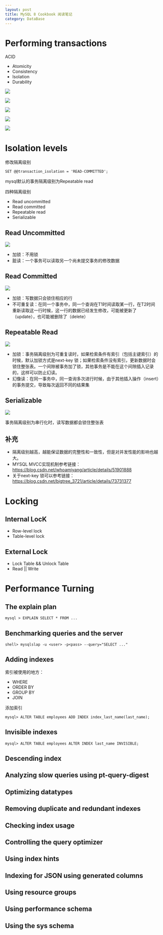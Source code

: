 ```yaml
---
layout: post
title: MySQL 8 Cookbook 阅读笔记
category: DataBase
---
```


# Performing transactions
ACID
- Atomicity
- Consistency
- Isolation
- Durability

![](../../images/2019-01-30-MySQL_8_Cookbook_阅读笔记/atomicity.png)

![](../../images/2019-01-30-MySQL_8_Cookbook_阅读笔记/consistency.png)

![](../../images/2019-01-30-MySQL_8_Cookbook_阅读笔记/isolation1.png)

![](../../images/2019-01-30-MySQL_8_Cookbook_阅读笔记/isolation2.png)

![](../../images/2019-01-30-MySQL_8_Cookbook_阅读笔记/durability.png)

# Isolation levels
修改隔离级别
```
SET @@transaction_isolation = 'READ-COMMITTED';
```

mysql默认的事务隔离级别为Repeatable read

四种隔离级别
- Read uncommitted
- Read committed
- Repeatable read
- Serializable

## Read Uncommitted
![](../../images/2019-01-30-MySQL_8_Cookbook_阅读笔记/read-uncommitted.png)

- 加锁：不用锁
- 脏读：一个事务可以读取另一个尚未提交事务的修改数据

## Read Committed
![](../../images/2019-01-30-MySQL_8_Cookbook_阅读笔记/read-committed.png)

- 加锁：写数据只会锁住相应的行
- 不可重复读：在同一个事务中，同一个查询在T1时间读取某一行，在T2时间重新读取这一行时候，这一行的数据已经发生修改，可能被更新了（update），也可能被删除了（delete）

## Repeatable Read
![](../../images/2019-01-30-MySQL_8_Cookbook_阅读笔记/repeatable-read.png)

- 加锁：事务隔离级别为可重复读时，如果检索条件有索引（包括主键索引）的时候，默认加锁方式是next-key 锁；如果检索条件没有索引，更新数据时会锁住整张表。一个间隙被事务加了锁，其他事务是不能在这个间隙插入记录的，这样可以防止幻读。
- 幻像读：在同一事务中，同一查询多次进行时候，由于其他插入操作（insert）的事务提交，导致每次返回不同的结果集

## Serializable
![](../../images/2019-01-30-MySQL_8_Cookbook_阅读笔记/serializable.png)

事务隔离级别为串行化时，读写数据都会锁住整张表

## 补充
- 隔离级别越高，越能保证数据的完整性和一致性，但是对并发性能的影响也越大。
- MYSQL MVCC实现机制参考链接：https://blog.csdn.net/whoamiyang/article/details/51901888
- 关于next-key 锁可以参考链接：https://blog.csdn.net/bigtree_3721/article/details/73731377

# Locking
## Internal LocK
- Row-level lock
- Table-level lock

## External Lock
- Lock Table && Unlock Table
- Read || Write

# Performance Turning
## The explain plan
```
mysql > EXPLAIN SELECT * FROM ...
```

## Benchmarking queries and the server
```
shell> mysqlslap -u <user> -p<pass> --query="SELECT ..."
```

## Adding indexes
索引被使用的地方：
- WHERE
- ORDER BY
- GROUP BY
- JOIN

添加索引
```
mysql> ALTER TABLE employees ADD INDEX index_last_name(last_name);
```

## Invisible indexes
```
mysql> ALTER TABLE employees ALTER INDEX last_name INVISIBLE;
```

## Descending index
## Analyzing slow queries using pt-query-digest
## Optimizing datatypes
## Removing duplicate and redundant indexes
## Checking index usage
## Controlling the query optimizer
## Using index hints
## Indexing for JSON using generated columns
## Using resource groups
## Using performance schema
## Using the sys schema
